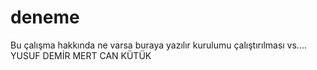 # deneme

Bu çalışma hakkında ne varsa buraya yazılır kurulumu çalıştırılması vs....
YUSUF DEMİR
MERT CAN KÜTÜK 
